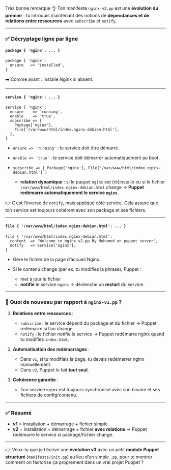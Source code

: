 Très bonne remarque 👌
Ton manifeste `nginx-v2.pp` est une **évolution du premier** : tu introduis maintenant des notions de **dépendances et de relations entre ressources** avec `subscribe` et `notify`.

---

### ✅ Décryptage ligne par ligne

#### `package { 'nginx': ... }`

```puppet
package { 'nginx':
  ensure   => 'installed',
}
```

➡️ Comme avant : installe Nginx si absent.

---

#### `service { 'nginx': ... }`

```puppet
service { 'nginx':
  ensure    => 'running',
  enable    => 'true',
  subscribe => [
    Package['nginx'],
    File['/var/www/html/index.nginx-debian.html'],
  ],
}
```

* `ensure => 'running'` : le service doit être démarré.
* `enable => 'true'` : le service doit démarrer automatiquement au boot.
* `subscribe => [ Package['nginx'], File['/var/www/html/index.nginx-debian.html'] ]`

  * **relation dynamique** : si le paquet `nginx` est (ré)installé ou si le fichier `/var/www/html/index.nginx-debian.html` change → **Puppet redémarre automatiquement le service `nginx`**.

👉 C’est l’inverse de `notify`, mais appliqué côté service.
Cela assure que ton service est toujours cohérent avec son package et ses fichiers.

---

#### `file { '/var/www/html/index.nginx-debian.html': ... }`

```puppet
file { '/var/www/html/index.nginx-debian.html':
  content  => 'Welcome to nginx-v2.pp By Mohamed on puppet server',
  notify   => Service['nginx'],
}
```

* Gère le fichier de la page d’accueil Nginx.
* Si le contenu change (par ex. tu modifies la phrase), Puppet :

  * met à jour le fichier
  * **notifie** le service `nginx` → déclenche un **restart** du service.

---

### 🔎 Quoi de nouveau par rapport à `nginx-v1.pp` ?

1. **Relations entre ressources** :

   * `subscribe` : le service dépend du package et du fichier → Puppet redémarre si l’un change.
   * `notify` : le fichier notifie le service → Puppet redémarre nginx quand tu modifies `index.html`.

2. **Automatisation des redémarrages** :

   * Dans `v1`, si tu modifiais la page, tu devais redémarrer nginx manuellement.
   * Dans `v2`, Puppet le fait **tout seul**.

3. **Cohérence garantie** :

   * Ton service `nginx` est toujours synchronisé avec son binaire et ses fichiers de config/contenu.

---

### ✅ Résumé

* **v1** = installation + démarrage + fichier simple.
* **v2** = installation + démarrage + fichier **avec relations** → Puppet redémarre le service si package/fichier change.

---

👉 Veux-tu que je t’écrive une **évolution v3** avec un petit **module Puppet structuré** (`manifests/init.pp`) au lieu d’un simple `.pp`, pour te montrer comment on factorise ça proprement dans un vrai projet Puppet ?
